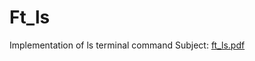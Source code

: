 # Ft_ls
Implementation of ls terminal command
Subject: [ft_ls.pdf](https://github.com/Julsy/Ft_ls/files/778944/ft_ls.en.pdf)

